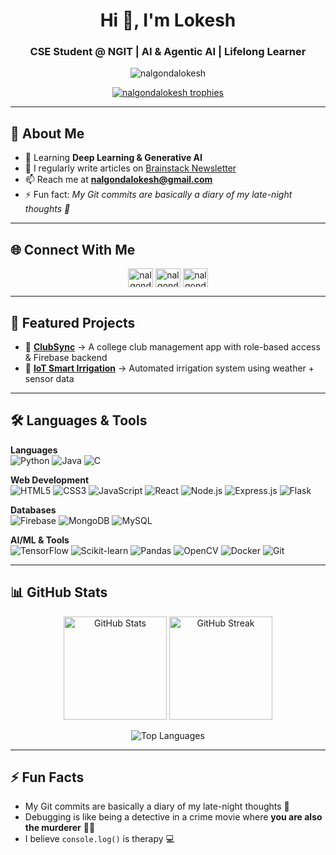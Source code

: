 <h1 align="center">Hi 👋, I'm Lokesh</h1>
<h3 align="center">CSE Student @ NGIT | AI & Agentic AI | Lifelong Learner</h3>

<p align="center"> 
  <img src="https://komarev.com/ghpvc/?username=nalgondalokesh&label=Profile%20views&color=0e75b6&style=flat" alt="nalgondalokesh" /> 
</p>

<p align="center"> 
  <a href="https://github.com/ryo-ma/github-profile-trophy">
    <img src="https://github-profile-trophy.vercel.app/?username=nalgondalokesh&theme=tokyonight&margin-w=10&margin-h=10" alt="nalgondalokesh trophies" />
  </a> 
</p>

---

## 🌱 About Me
- 🌱 Learning **Deep Learning & Generative AI**  
- 📝 I regularly write articles on [Brainstack Newsletter](https://www.linkedin.com/newsletters/brainstack-7333404586084327424)  
- 📫 Reach me at **nalgondalokesh@gmail.com**  
- ⚡ Fun fact: *My Git commits are basically a diary of my late-night thoughts 🌙*  

---

## 🌐 Connect With Me
<p align="center">
<a href="https://linkedin.com/in/nalgondalokesh" target="blank"><img align="center" src="https://raw.githubusercontent.com/rahuldkjain/github-profile-readme-generator/master/src/images/icons/Social/linked-in-alt.svg" alt="nalgondalokesh" height="30" width="40" /></a>
<a href="https://instagram.com/nalgondalokesh.ai" target="blank"><img align="center" src="https://raw.githubusercontent.com/rahuldkjain/github-profile-readme-generator/master/src/images/icons/Social/instagram.svg" alt="nalgondalokesh.ai" height="30" width="40" /></a>
<a href="https://auth.geeksforgeeks.org/user/nalgondalokesh" target="blank"><img align="center" src="https://raw.githubusercontent.com/rahuldkjain/github-profile-readme-generator/master/src/images/icons/Social/geeks-for-geeks.svg" alt="nalgondalokesh" height="30" width="40" /></a>
</p>

---

## 🚀 Featured Projects
- 📌 **[ClubSync](#)** → A college club management app with role-based access & Firebase backend  
- 📌 **[IoT Smart Irrigation](#)** → Automated irrigation system using weather + sensor data  

---

## 🛠️ Languages & Tools

**Languages**  
![Python](https://img.shields.io/badge/Python-3776AB?style=for-the-badge&logo=python&logoColor=white) 
![Java](https://img.shields.io/badge/Java-ED8B00?style=for-the-badge&logo=openjdk&logoColor=white) 
![C](https://img.shields.io/badge/C-00599C?style=for-the-badge&logo=c&logoColor=white)

**Web Development**  
![HTML5](https://img.shields.io/badge/HTML5-E34F26?style=for-the-badge&logo=html5&logoColor=white) 
![CSS3](https://img.shields.io/badge/CSS3-1572B6?style=for-the-badge&logo=css3&logoColor=white) 
![JavaScript](https://img.shields.io/badge/JavaScript-323330?style=for-the-badge&logo=javascript&logoColor=F7DF1E) 
![React](https://img.shields.io/badge/React-20232A?style=for-the-badge&logo=react&logoColor=61DAFB) 
![Node.js](https://img.shields.io/badge/Node.js-43853D?style=for-the-badge&logo=node.js&logoColor=white) 
![Express.js](https://img.shields.io/badge/Express.js-000000?style=for-the-badge&logo=express&logoColor=white) 
![Flask](https://img.shields.io/badge/Flask-000000?style=for-the-badge&logo=flask&logoColor=white)

**Databases**  
![Firebase](https://img.shields.io/badge/Firebase-ffca28?style=for-the-badge&logo=firebase&logoColor=black) 
![MongoDB](https://img.shields.io/badge/MongoDB-4EA94B?style=for-the-badge&logo=mongodb&logoColor=white) 
![MySQL](https://img.shields.io/badge/MySQL-4479A1?style=for-the-badge&logo=mysql&logoColor=white)

**AI/ML & Tools**  
![TensorFlow](https://img.shields.io/badge/TensorFlow-FF6F00?style=for-the-badge&logo=tensorflow&logoColor=white) 
![Scikit-learn](https://img.shields.io/badge/scikit--learn-F7931E?style=for-the-badge&logo=scikitlearn&logoColor=white) 
![Pandas](https://img.shields.io/badge/Pandas-150458?style=for-the-badge&logo=pandas&logoColor=white) 
![OpenCV](https://img.shields.io/badge/OpenCV-5C3EE8?style=for-the-badge&logo=opencv&logoColor=white) 
![Docker](https://img.shields.io/badge/Docker-2496ED?style=for-the-badge&logo=docker&logoColor=white) 
![Git](https://img.shields.io/badge/Git-F05032?style=for-the-badge&logo=git&logoColor=white)

---

## 📊 GitHub Stats

<p align="center">
  <img src="https://github-readme-stats.vercel.app/api?username=nalgondalokesh&show_icons=true&theme=tokyonight" alt="GitHub Stats" height="165"/>
  <img src="https://github-readme-streak-stats.herokuapp.com/?user=nalgondalokesh&theme=tokyonight" alt="GitHub Streak" height="165"/>
</p>

<p align="center">
  <img src="https://github-readme-stats.vercel.app/api/top-langs/?username=nalgondalokesh&layout=compact&theme=tokyonight" alt="Top Languages" />
</p>

---

## ⚡ Fun Facts  
- My Git commits are basically a diary of my late-night thoughts 🌙  
- Debugging is like being a detective in a crime movie where **you are also the murderer** 🕵️‍♂️  
- I believe `console.log()` is therapy 💻  
